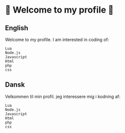 # 👋 Welcome to my profile 👋
## English

Welcome to my profile.
I am interested in coding of:
```
Lua
Node.js
Javascript
Html
php
css
```

## Dansk

Velkommen til min profil.
jeg interessere mig i kodning af:
```
Lua
Node.js
Javascript
Html
php
css
```
